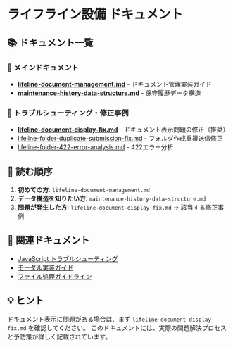 # ライフライン設備 ドキュメント

## 📚 ドキュメント一覧

### 📖 メインドキュメント
- **[lifeline-document-management.md](./lifeline-document-management.md)** - ドキュメント管理実装ガイド
- **[maintenance-history-data-structure.md](./maintenance-history-data-structure.md)** - 保守履歴データ構造

### 🐛 トラブルシューティング・修正事例
- **[lifeline-document-display-fix.md](./lifeline-document-display-fix.md)** - ドキュメント表示問題の修正（推奨）
- [lifeline-folder-duplicate-submission-fix.md](./lifeline-folder-duplicate-submission-fix.md) - フォルダ作成重複送信修正
- [lifeline-folder-422-error-analysis.md](./lifeline-folder-422-error-analysis.md) - 422エラー分析

## 📖 読む順序

1. **初めての方**: `lifeline-document-management.md`
2. **データ構造を知りたい方**: `maintenance-history-data-structure.md`
3. **問題が発生した方**: `lifeline-document-display-fix.md` → 該当する修正事例

## 🔗 関連ドキュメント

- [JavaScript トラブルシューティング](../javascript/troubleshooting-javascript.md)
- [モーダル実装ガイド](../../.kiro/steering/modal-implementation-guide.md)
- [ファイル処理ガイドライン](../../.kiro/steering/file-handling.md)

## 💡 ヒント

ドキュメント表示に問題がある場合は、まず `lifeline-document-display-fix.md` を確認してください。
このドキュメントには、実際の問題解決プロセスと予防策が詳しく記載されています。
